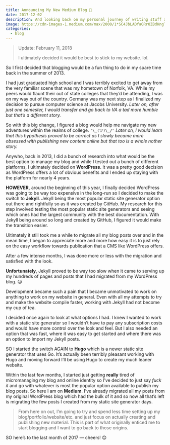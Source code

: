 ```yaml
---
title: Announcing My New Medium Blog 🎉
date: 2017-12-02
description: And looking back on my personal journey of writing stuff and publishing it online.
image: https://cdn-images-1.medium.com/max/2000/1*SC4JbLADfaGRrOZBdKngTA.png
categories:
  - blog
---
```


> Update: February 11, 2018
>
> I ultimately decided it would be best to stick to my website. lol.

So I first decided that blogging would be a fun thing to do in my spare time back in the summer of 2013.

I had just graduated high school and I was terribly excited to get away from the very familiar scene that was my hometown of Norfolk, VA. While my peers would flaunt their out of state colleges that they’d be attending, I was on my way out of the country. Germany was my next step as I finalized my decision to pursue computer science at Jacobs University. _Later on, after just one semester, I would transfer and go back to VA a tad more humble but that’s a different story._

So with this big change, I figured a blog would help me navigate my new adventures within the realms of college. `¯\_(ツ)\_/¯` _Later on, I would learn that this hypothesis proved to be correct as I slowly became more obsessed with publishing new content online but that too is a whole nother story._

Anywho, back in 2013, I did a bunch of research into what would be the best option to manage my blog and while I tested out a bunch of different platforms, I ultimately decided on **WordPress**. It was a pretty good decision as WordPress offers a lot of obvious benefits and I ended up staying with the platform for nearly 4 years.

**HOWEVER,** around the beginning of this year, I finally decided WordPress was going to be way too expensive in the long-run so I decided to make the switch to **Jekyll**. Jekyll being the most popular static site generator option out there and rightfully so as it was created by GitHub. My research for this step involved testing the most popular static site generators and seeing which ones had the largest community with the best documentation. With Jekyll being around so long and created by GitHub, I figured it would make the transition easier.

Ultimately it still took me a while to migrate all my blog posts over and in the mean time, I began to appreciate more and more how easy it is to just rely on the easy workflow towards publication that a CMS like WordPress offers.

After a few intense months, I was done more or less with the migration and satisfied with the look.

**Unfortunately**, Jekyll proved to be way too slow when it came to serving up my hundreds of pages and posts that I had migrated from my WordPress blog. 😥

Development became such a pain that I became unmotivated to work on anything to work on my website in general. Even with all my attempts to try and make the website compile faster, working with Jekyll had not become my cup of tea.

I decided once again to look at what options I had. I knew I wanted to work with a static site generator so I wouldn’t have to pay any subscription costs and would have more control over the look and feel. But I also needed an option that was fast, where it was easy to get started and where there was an option to import my Jekyll posts.

SO I started the switch AGAIN to **Hugo** which is a newer static site generator that uses Go. It’s actually been terribly pleasant working with Hugo and moving forward I’ll be using Hugo to create my much leaner website.

Within the last few months, I started just getting **really** tired of micromanaging my blog and online identity so I’ve decided to just say _fuck it_ and go with whatever is most the popular option available to publish my blog posts. So here I am on **Medium**. I’ve already migrated all my posts from my original WordPress blog which had the bulk of it and so now all that’s left is migrating the few posts I created from my static site generator days.

> From here on out, I’m going to try and spend less time setting up my blog/portfolio/website/etc. and just focus on actually creating and publishing new material. This is part of what originally enticed me to start blogging and I want to go back to those origins.

SO here’s to the last month of 2017 — cheers! 😊
